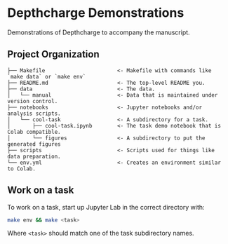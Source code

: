 # Depthcharge Demonstrations

Demonstrations of Depthcharge to accompany the manuscript.

## Project Organization
```
├── Makefile                       <- Makefile with commands like `make data` or `make env`
├── README.md                      <- The top-level README you.
├── data                           <- The data.
│   └── manual                     <- Data that is maintained under version control.
├── notebooks                      <- Jupyter notebooks and/or analysis scripts.
│   └── cool-task                  <- A subdirectory for a task.
│       ├── cool-task.ipynb        <- The task demo notebook that is Colab compatible.
│       └── figures                <- A subdirectory to put the generated figures
├── scripts                        <- Scripts used for things like data preparation.
└── env.yml                        <- Creates an environment similar to Colab.
```

## Work on a task

To work on a task, start up Jupyter Lab in the correct directory with:

``` bash
make env && make <task>
```

Where `<task>` should match one of the task subdirectory names.
